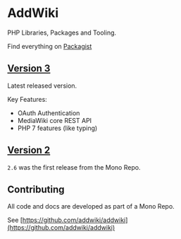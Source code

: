 # AddWiki

PHP Libraries, Packages and Tooling.

Find everything on [Packagist](https://packagist.org/packages/addwiki/)

## [Version 3](./v3)

Latest released version.

Key Features:

- OAuth Authentication
- MediaWiki core REST API
- PHP 7 features (like typing)

## [Version 2](./v2)

`2.6` was the first release from the Mono Repo.

## Contributing

All code and docs are developed as part of a Mono Repo.

See [https://github.com/addwiki/addwiki](https://github.com/addwiki/addwiki)
